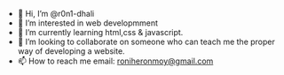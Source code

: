 - 👋 Hi, I’m @r0n1-dhali
- 👀 I’m interested in web developmment
- 🌱 I’m currently learning html,css & javascript.
- 💞️ I’m looking to collaborate on someone who can teach me the proper way of developing a website.
- 📫 How to reach me email: roniheronmoy@gmail.com

<!---
r0n1-dhali/r0n1-dhali is a ✨ special ✨ repository because its `README.md` (this file) appears on your GitHub profile.
You can click the Preview link to take a look at your changes.
--->
